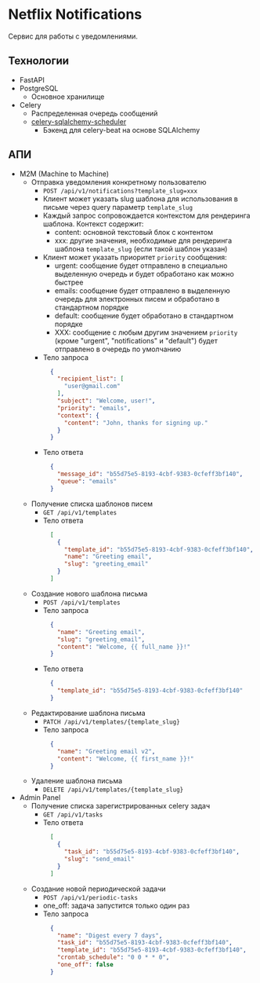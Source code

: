 # Netflix Notifications
Сервис для работы с уведомлениями.

## Технологии
- FastAPI
- PostgreSQL
  - Основное хранилище
- Celery
  - Распределенная очередь сообщений
  - [celery-sqlalchemy-scheduler](https://github.com/AngelLiang/celery-sqlalchemy-scheduler)
    - Бэкенд для celery-beat на основе SQLAlchemy

## АПИ
- M2M (Machine to Machine)
  - Отправка уведомления конкретному пользователю
    - `POST /api/v1/notifications?template_slug=xxx`
    - Клиент может указать slug шаблона для использования в письме через query параметр `template_slug`
    - Каждый запрос сопровождается контекстом для рендеринга шаблона. Контекст содержит:
      - content: основной текстовый блок с контентом
      - xxx: другие значения, необходимые для рендеринга шаблона `template_slug` (если такой шаблон указан)
    - Клиент может указать приоритет `priority` сообщения:
      - urgent: сообщение будет отправлено в специально выделенную очередь и будет обработано как можно быстрее
      - emails: сообщение будет отправлено в выделенную очередь для электронных писем и обработано в стандартном порядке
      - default: сообщение будет обработано в стандартном порядке
      - XXX: сообщение с любым другим значением `priority` (кроме "urgent", "notifications" и "default")
        будет отправлено в очередь по умолчанию
    - Тело запроса
      ```json
        {
          "recipient_list": [
            "user@gmail.com"
          ],
          "subject": "Welcome, user!",
          "priority": "emails",
          "context": {
            "content": "John, thanks for signing up."
          }
        }
      ```
    - Тело ответа
      ```json
        {
          "message_id": "b55d75e5-8193-4cbf-9383-0cfeff3bf140",
          "queue": "emails"
        }
      ```
  - Получение списка шаблонов писем
    - `GET /api/v1/templates`
    - Тело ответа
      ```json
        [
          {
            "template_id": "b55d75e5-8193-4cbf-9383-0cfeff3bf140",
            "name": "Greeting email",
            "slug": "greeting_email"
          }
        ]
      ```
  - Создание нового шаблона письма
    - `POST /api/v1/templates`
    - Тело запроса
      ```json
        {
          "name": "Greeting email",
          "slug": "greeting_email",
          "content": "Welcome, {{ full_name }}!"
        }
      ```
    - Тело ответа
      ```json
        {
          "template_id": "b55d75e5-8193-4cbf-9383-0cfeff3bf140"
        }
      ```
  - Редактирование шаблона письма
    - `PATCH /api/v1/templates/{template_slug}`
    - Тело запроса
      ```json
        {
          "name": "Greeting email v2",
          "content": "Welcome, {{ first_name }}!"
        }
      ```
  - Удаление шаблона письма
    - `DELETE /api/v1/templates/{template_slug}`
- Admin Panel
  - Получение списка зарегистрированных celery задач
    - `GET /api/v1/tasks`
    - Тело ответа
      ```json
        [
          {
            "task_id": "b55d75e5-8193-4cbf-9383-0cfeff3bf140",
            "slug": "send_email"
          }
        ]
      ```
  - Создание новой периодической задачи
    - `POST /api/v1/periodic-tasks`
    - one_off: задача запустится только один раз
    - Тело запроса
      ```json
        {
          "name": "Digest every 7 days",
          "task_id": "b55d75e5-8193-4cbf-9383-0cfeff3bf140",
          "template_id": "b55d75e5-8193-4cbf-9383-0cfeff3bf140",
          "crontab_schedule": "0 0 * * 0",
          "one_off": false
        }
      ```
